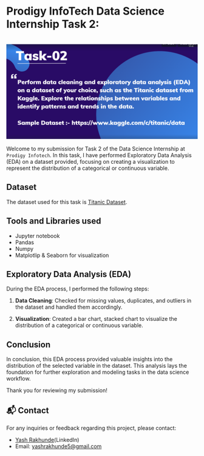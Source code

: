 # Prodigy InfoTech Data Science Internship Task 2:
<br>
<img src="https://github.com/Yash-0330/Prodigy-Infotech-Internship-Task-2/blob/d1abb2e6cd10d886e189598f46ff3d9f7ce7409c/Task%202.png"   >

Welcome to my submission for Task 2 of the Data Science Internship at `Prodigy Infotech`. In this task, I have performed Exploratory Data Analysis (EDA) on a dataset provided, focusing on creating a visualization to represent the distribution of a categorical or continuous variable.

## Dataset

The dataset used for this task is <a href="https://github.com/Yash-0330/Prodigy-Infotech-Internship-Task-2/blob/874e731a961c1da685cb410b92ce7d1cc984ed07/Titanic-Dataset.csv ">Titanic Dataset</a>. 

## Tools and Libraries used
- Jupyter notebook
- Pandas
- Numpy
- Matplotlip & Seaborn for visualization



## Exploratory Data Analysis (EDA)

During the EDA process, I performed the following steps:

1. **Data Cleaning**: Checked for missing values, duplicates, and outliers in the dataset and handled them accordingly.

2. **Visualization**: Created a bar chart, stacked chart to visualize the distribution of a categorical or continuous variable. 



## Conclusion

In conclusion, this EDA process provided valuable insights into the distribution of the selected variable in the dataset. This analysis lays the foundation for further exploration and modeling tasks in the data science workflow.

Thank you for reviewing my submission!

## 📬 Contact

For any inquiries or feedback regarding this project, please contact:

- <a>[Yash Rakhunde](www.linkedin.com/in/yash-rakhunde-8292a6257)(LinkedIn)</a>
- Email: yashrakhunde5@gmail.com
